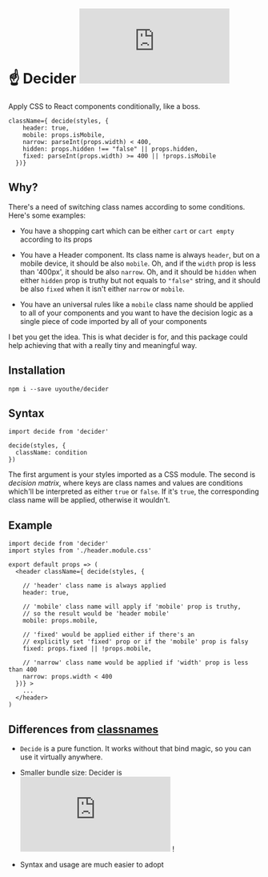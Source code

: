 # ☝️ Decider  ![GZip size badge](https://img.badgesize.io/uyouthe/decider/master/decider.js?compression=gzip&label=As%20tiny%20as)
Apply CSS to React components conditionally, like a boss.

```JS
className={ decide(styles, {
    header: true,
    mobile: props.isMobile,
    narrow: parseInt(props.width) < 400,
    hidden: props.hidden !== "false" || props.hidden,
    fixed: parseInt(props.width) >= 400 || !props.isMobile
  })}
```

## Why?
There's a need of switching class names according to some conditions. Here's some examples: 

 - You have a shopping cart which can be either `cart` or `cart empty` according to its props 

 - You have a Header component. Its class name is always `header`, but on a mobile device, it should be also `mobile`. Oh, and if the `width` prop is less than '400px', it should be also `narrow`. Oh, and it should be `hidden` when either `hidden` prop is truthy but not equals to `"false"` string, and it should be also `fixed` when it isn't either `narrow` or `mobile`.
 
 - You have an universal rules like a `mobile` class name should be applied to all of your components and you want to have the decision logic as a single piece of code imported by all of your components  
 
I bet you get the idea. This is what decider is for, and this package could help achieving that with a really tiny and meaningful way.

## Installation 
```
npm i --save uyouthe/decider
```

## Syntax
```JS
import decide from 'decider'

decide(styles, {
  className: condition
})
```

The first argument is your styles imported as a CSS module. The second is _decision matrix_, where keys are class names and values are conditions which'll be interpreted as either `true` or `false`. If it's `true`, the corresponding class name will be applied, otherwise it wouldn't.

## Example
```JS
import decide from 'decider'
import styles from './header.module.css'

export default props => (
  <header className={ decide(styles, {
  
    // 'header' class name is always applied
    header: true,
    
    // 'mobile' class name will apply if 'mobile' prop is truthy,
    // so the result would be 'header mobile'
    mobile: props.mobile,
    
    // 'fixed' would be applied either if there's an
    // explicitly set 'fixed' prop or if the 'mobile' prop is falsy
    fixed: props.fixed || !props.mobile,
    
    // 'narrow' class name would be applied if 'width' prop is less than 400
    narrow: props.width < 400
  })} >
    ...
  </header>
)

```

## Differences from [classnames](https://www.npmjs.com/package/classnames)

 - `Decide` is a pure function. It works without that bind magic, so you can use it virtually anywhere. 
 
 - Smaller bundle size: Decider is ![GZip size badge](https://img.badgesize.io/uyouthe/decider/master/decider.js?compression=gzip&label=As%20tiny%20as) ! 
 
 - Syntax and usage are much easier to adopt 
 


